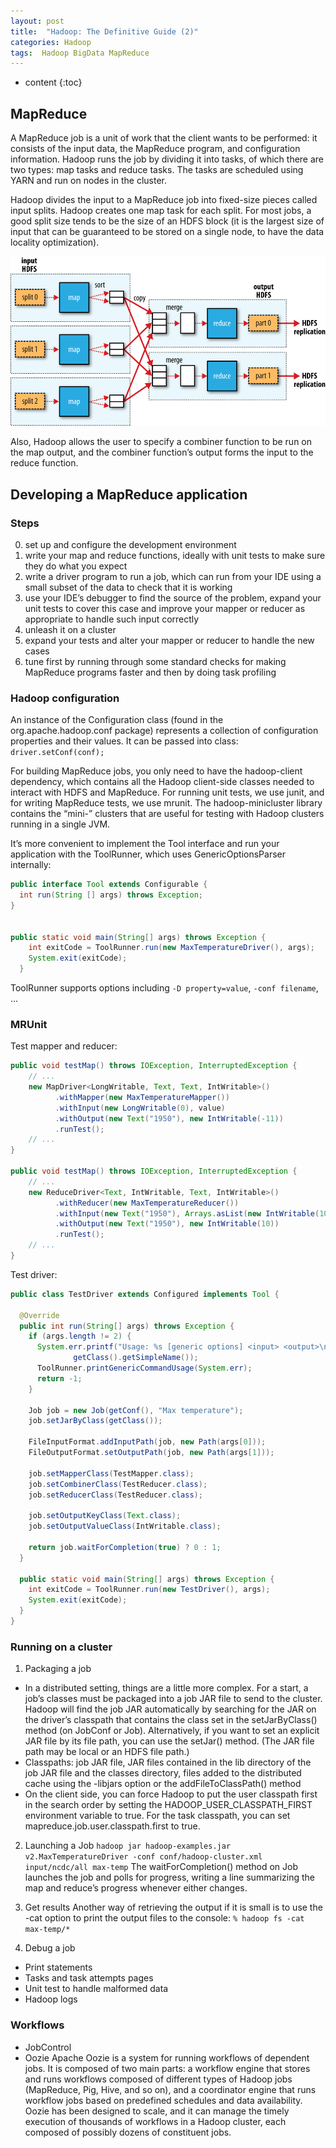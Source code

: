 ```yaml
---
layout: post
title:  "Hadoop: The Definitive Guide (2)"
categories: Hadoop
tags:  Hadoop BigData MapReduce
---
```


* content
{:toc}


## MapReduce

A MapReduce job is a unit of work that the client wants to be performed: it consists of the input data, the MapReduce program, and configuration information. Hadoop runs the job by dividing it into tasks, of which there are two types: map tasks and reduce tasks. The tasks are scheduled using YARN and run on nodes in the cluster.

Hadoop divides the input to a MapReduce job into fixed-size pieces called input splits. Hadoop creates one map task for each split. For most jobs, a good split size tends to be the size of an HDFS block (it is the largest size of input that can be guaranteed to be stored on a single node, to have the data locality optimization).

<img src="/images/posts_images/Hadoop/hddg_0204.png" alt="Procedure Graph" style="width: 800px;"/>

Also, Hadoop allows the user to specify a combiner function to be run on the map output, and the combiner function’s output forms the input to the reduce function.


## Developing a MapReduce application

### Steps
0. set up and configure the development environment
1. write your map and reduce functions, ideally with unit tests to make sure they do what you expect
2. write a driver program to run a job, which can run from your IDE using a small subset of the data to check that it is working
3. use your IDE’s debugger to find the source of the problem, expand your unit tests to cover this case and improve your mapper or reducer as appropriate to handle such input correctly
4. unleash it on a cluster
5. expand your tests and alter your mapper or reducer to handle the new cases
6. tune first by running through some standard checks for making MapReduce programs faster and then by doing task profiling

### Hadoop configuration
An instance of the Configuration class (found in the org.apache.hadoop.conf package) represents a collection of configuration properties and their values. It can be passed into class: `driver.setConf(conf);`

For building MapReduce jobs, you only need to have the hadoop-client dependency, which contains all the Hadoop client-side classes needed to interact with HDFS and MapReduce. For running unit tests, we use junit, and for writing MapReduce tests, we use mrunit. The hadoop-minicluster library contains the “mini-” clusters that are useful for testing with Hadoop clusters running in a single JVM.

It’s more convenient to implement the Tool interface and run your application with the ToolRunner, which uses GenericOptionsParser internally:

```java
public interface Tool extends Configurable {
  int run(String [] args) throws Exception;
}


public static void main(String[] args) throws Exception {
    int exitCode = ToolRunner.run(new MaxTemperatureDriver(), args);
    System.exit(exitCode);
  }
```

ToolRunner supports options including `-D property=value`, `-conf filename`, ...

### MRUnit

Test mapper and reducer:
```java
public void testMap() throws IOException, InterruptedException {
    // ...
    new MapDriver<LongWritable, Text, Text, IntWritable>()
          .withMapper(new MaxTemperatureMapper())
          .withInput(new LongWritable(0), value)
          .withOutput(new Text("1950"), new IntWritable(-11))
          .runTest();
    // ...
}

public void testMap() throws IOException, InterruptedException {
    // ...
    new ReduceDriver<Text, IntWritable, Text, IntWritable>()
          .withReducer(new MaxTemperatureReducer())
          .withInput(new Text("1950"), Arrays.asList(new IntWritable(10), new IntWritable(5)))
          .withOutput(new Text("1950"), new IntWritable(10))
          .runTest();
    // ...
}
```

Test driver:
```java
public class TestDriver extends Configured implements Tool {

  @Override
  public int run(String[] args) throws Exception {
    if (args.length != 2) {
      System.err.printf("Usage: %s [generic options] <input> <output>\n",
              getClass().getSimpleName());
      ToolRunner.printGenericCommandUsage(System.err);
      return -1;
    }

    Job job = new Job(getConf(), "Max temperature");
    job.setJarByClass(getClass());

    FileInputFormat.addInputPath(job, new Path(args[0]));
    FileOutputFormat.setOutputPath(job, new Path(args[1]));

    job.setMapperClass(TestMapper.class);
    job.setCombinerClass(TestReducer.class);
    job.setReducerClass(TestReducer.class);

    job.setOutputKeyClass(Text.class);
    job.setOutputValueClass(IntWritable.class);

    return job.waitForCompletion(true) ? 0 : 1;
  }

  public static void main(String[] args) throws Exception {
    int exitCode = ToolRunner.run(new TestDriver(), args);
    System.exit(exitCode);
  }
}
```

### Running on a cluster

1. Packaging a job
  - In a distributed setting, things are a little more complex. For a start, a job’s classes must be packaged into a job JAR file to send to the cluster. Hadoop will find the job JAR automatically by searching for the JAR on the driver’s classpath that contains the class set in the setJarByClass() method (on JobConf or Job). Alternatively, if you want to set an explicit JAR file by its file path, you can use the setJar() method. (The JAR file path may be local or an HDFS file path.)
  - Classpaths: job JAR file, JAR files contained in the lib directory of the job JAR file and the classes directory, files added to the distributed cache using the -libjars option or the addFileToClassPath() method
  - On the client side, you can force Hadoop to put the user classpath first in the search order by setting the HADOOP_USER_CLASSPATH_FIRST environment variable to true. For the task classpath, you can set mapreduce.job.user.classpath.first to true.

2. Launching a Job
`hadoop jar hadoop-examples.jar v2.MaxTemperatureDriver -conf conf/hadoop-cluster.xml input/ncdc/all max-temp`
The waitForCompletion() method on Job launches the job and polls for progress, writing a line summarizing the map and reduce’s progress whenever either changes.

3. Get results
Another way of retrieving the output if it is small is to use the -cat option to print the output files to the console:
`% hadoop fs -cat max-temp/*`

4. Debug a job
  - Print statements
  - Tasks and task attempts pages
  - Unit test to handle malformed data
  - Hadoop logs


### Workflows

- JobControl
- Oozie
    Apache Oozie is a system for running workflows of dependent jobs. It is composed of two main parts: a workflow engine that stores and runs workflows composed of different types of Hadoop jobs (MapReduce, Pig, Hive, and so on), and a coordinator engine that runs workflow jobs based on predefined schedules and data availability. Oozie has been designed to scale, and it can manage the timely execution of thousands of workflows in a Hadoop cluster, each composed of possibly dozens of constituent jobs.


